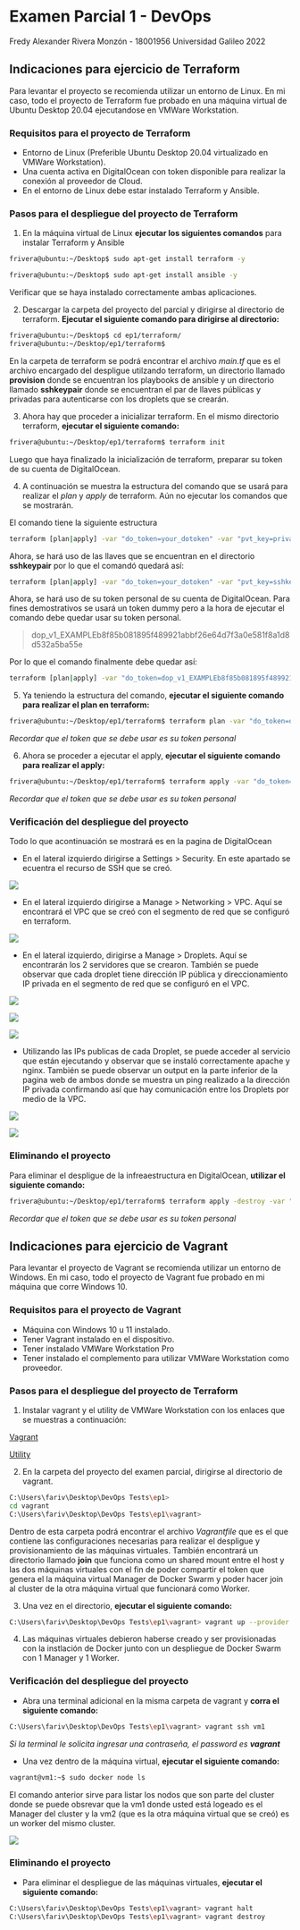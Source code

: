 # Examen Parcial 1 - DevOps
 Fredy Alexander Rivera Monzón - 18001956
 Universidad Galileo 2022

## Indicaciones para ejercicio de Terraform
Para levantar el proyecto se recomienda utilizar un entorno de Linux. En mi caso, todo el proyecto de Terraform fue probado en una máquina virtual de Ubuntu Desktop 20.04 ejecutandose en VMWare Workstation.

### Requisitos para el proyecto de Terraform
* Entorno de Linux (Preferible Ubuntu Desktop 20.04 virtualizado en VMWare Workstation).
* Una cuenta activa en DigitalOcean con token disponible para realizar la conexión al proveedor de Cloud.
* En el entorno de Linux debe estar instalado Terraform y Ansible.

### Pasos para el despliegue del proyecto de Terraform
1. En la máquina virtual de Linux **ejecutar los siguientes comandos** para instalar Terraform y Ansible
```bash
frivera@ubuntu:~/Desktop$ sudo apt-get install terraform -y

frivera@ubuntu:~/Desktop$ sudo apt-get install ansible -y
```
Verificar que se haya instalado correctamente ambas aplicaciones.

2. Descargar la carpeta del proyecto del parcial y dirigirse al directorio de terraform. **Ejecutar el siguiente comando para dirigirse al directorio:**
```bash
frivera@ubuntu:~/Desktop$ cd ep1/terraform/
frivera@ubuntu:~/Desktop/ep1/terraform$ 
```
En la carpeta de terraform se podrá encontrar el archivo *main.tf* que es el archivo encargado del despligue utilzando terraform, un directorio llamado **provision** donde se encuentran los playbooks de ansible y un directorio llamado **sshkeypair** donde se encuentran el par de llaves públicas y privadas para autenticarse con los droplets que se crearán.

3. Ahora hay que proceder a inicializar terraform. En el mismo directorio terraform, **ejecutar el siguiente comando:**
```bash
frivera@ubuntu:~/Desktop/ep1/terraform$ terraform init
```
Luego que haya finalizado la inicialización de terraform, preparar su token de su cuenta de DigitalOcean.

4. A continuación se muestra la estructura del comando que se usará para realizar el *plan* y *apply* de terraform. Aún no ejecutar los comandos que se mostrarán.

El comando tiene la siguiente estructura
```bash
terraform [plan|apply] -var "do_token=your_dotoken" -var "pvt_key=private_key_location" -var "pub_key=public_key_location"
```

Ahora, se hará uso de las llaves que se encuentran en el directorio **sshkeypair** por lo que el comandó quedará así:

```bash
terraform [plan|apply] -var "do_token=your_dotoken" -var "pvt_key=sshkeypair/id_rsa" -var "pub_key=sshkeypair/id_rsa.pub"
```
Ahora, se hará uso de su token personal de su cuenta de DigitalOcean. Para fines demostrativos se usará un token dummy pero a la hora de ejecutar el comando debe quedar usar su token personal.

> dop_v1_EXAMPLEb8f85b081895f489921abbf26e64d7f3a0e581f8a1d8d532a5ba55e

Por lo que el comando finalmente debe quedar así:

```bash
terraform [plan|apply] -var "do_token=dop_v1_EXAMPLEb8f85b081895f489921abbf26e64d7f3a0e581f8a1d8d532a5ba55e" -var "pvt_key=sshkeypair/id_rsa" -var "pub_key=sshkeypair/id_rsa.pub"
```

5. Ya teniendo la estructura del comando, **ejecutar el siguiente comando para realizar el plan en terraform:**

```bash
frivera@ubuntu:~/Desktop/ep1/terraform$ terraform plan -var "do_token=dop_v1_EXAMPLEb8f85b081895f489921abbf26e64d7f3a0e581f8a1d8d532a5ba55e" -var "pvt_key=sshkeypair/id_rsa" -var "pub_key=sshkeypair/id_rsa.pub"
```

*Recordar que el token que se debe usar es su token personal*

6. Ahora se proceder a ejecutar el apply, **ejecutar el siguiente comando para realizar el apply:**

```bash
frivera@ubuntu:~/Desktop/ep1/terraform$ terraform apply -var "do_token=dop_v1_EXAMPLEb8f85b081895f489921abbf26e64d7f3a0e581f8a1d8d532a5ba55e" -var "pvt_key=sshkeypair/id_rsa" -var "pub_key=sshkeypair/id_rsa.pub"
```
*Recordar que el token que se debe usar es su token personal*

### Verificación del despliegue del proyecto
Todo lo que acontinuación se mostrará es en la pagina de DigitalOcean

* En el lateral izquierdo dirigirse a Settings > Security. En este apartado se ecuentra el recurso de SSH que se creó.

![](images/ssh_resource.png)

* En el lateral izquierdo dirigirse a Manage > Networking > VPC. Aquí se encontrará el VPC que se creó con el segmento de red que se configuró en terraform.

![](images/vpc_resource.png)

* En el lateral izquierdo, dirigirse a Manage > Droplets. Aquí se encontrarán los 2 servidores que se crearon. También se puede observar que cada droplet tiene dirección IP pública y direccionamiento IP privada en el segmento de red que se configuró en el VPC.

![](images/droplets_resource.png)

![](images/droplet1_resource.png)

![](images/droplet2_resource.png)

* Utilizando las IPs publicas de cada Droplet, se puede acceder al servicio que están ejecutando y observar que se instaló correctamente apache y nginx. También se puede observar un output en la parte inferior de la pagina web de ambos donde se muestra un ping realizado a la dirección IP privada confirmando así que hay comunicación entre los Droplets por medio de la VPC.

![](images/apache.png)

![](images/nginx.png)

### Eliminando el proyecto

Para eliminar el despligue de la infreaestructura en DigitalOcean, **utilizar el siguiente comando:**

```bash
frivera@ubuntu:~/Desktop/ep1/terraform$ terraform apply -destroy -var "do_token=dop_v1_EXAMPLEb8f85b081895f489921abbf26e64d7f3a0e581f8a1d8d532a5ba55e" -var "pvt_key=sshkeypair/id_rsa" -var "pub_key=sshkeypair/id_rsa.pub"
```

*Recordar que el token que se debe usar es su token personal*

## Indicaciones para ejercicio de Vagrant
Para levantar el proyecto de Vagrant se recomienda utilizar un entorno de Windows. En mi caso, todo el proyecto de Vagrant fue probado en mi máquina que corre Windows 10.

### Requisitos para el proyecto de Vagrant
* Máquina con Windows 10 u 11 instalado.
* Tener Vagrant instalado en el dispositivo.
* Tener instalado VMWare Workstation Pro
* Tener instalado el complemento para utilizar VMWare Workstation como proveedor.

### Pasos para el despliegue del proyecto de Terraform
1. Instalar vagrant y el utility de VMWare Workstation con los enlaces que se muestras a continuación:

[Vagrant](https://www.vagrantup.com/downloads "Instalar Vagrant")

[Utility](https://www.vagrantup.com/vmware/downloads "Instalar Utility de VMWare")

2. En la carpeta del proyecto del examen parcial, dirigirse al directorio de vagrant.
```bash
C:\Users\fariv\Desktop\DevOps Tests\ep1>
cd vagrant
C:\Users\fariv\Desktop\DevOps Tests\ep1\vagrant>
```

Dentro de esta carpeta podrá encontrar el archivo  *Vagrantfile* que es el que contiene las configuraciones necesarias para realizar el despligue y provisionamiento de las máquinas virtuales. También encontrará un directorio llamado **join** que funciona como un shared mount entre el host y las dos máquinas virtuales con el fin de poder compartir el token que genera el la máquina virtual Manager de Docker Swarm y poder hacer join al cluster de la otra máquina virtual que funcionará como Worker. 

3. Una vez en el directorio, **ejecutar el siguiente comando:**
```bash
C:\Users\fariv\Desktop\DevOps Tests\ep1\vagrant> vagrant up --provider vmware_workstation
```
4. Las máquinas virtuales debieron haberse creado y ser provisionadas con la instlación de Docker junto con un despliegue de Docker Swarm con 1 Manager y 1 Worker.

### Verificación del despliegue del proyecto
* Abra una terminal adicional en la misma carpeta de vagrant y **corra el siguiente comando:**
```bash
C:\Users\fariv\Desktop\DevOps Tests\ep1\vagrant> vagrant ssh vm1
```
*Si la terminal le solicita ingresar una contraseña, el password es **vagrant***

* Una vez dentro de la máquina virtual, **ejecutar el siguiente comando:**
```bash
vagrant@vm1:~$ sudo docker node ls
```
El comando anterior sirve para listar los nodos que son parte del cluster donde se puede obsrevar que la vm1 donde usted está logeado es el Manager del cluster y la vm2 (que es la otra máquina virtual que se creó) es un worker del mismo cluster.

![](images/swarm_cluster.png)

### Eliminando el proyecto
* Para eliminar el despliegue de las máquinas virtuales, **ejecutar el siguiente comando:**

```bash
C:\Users\fariv\Desktop\DevOps Tests\ep1\vagrant> vagrant halt
C:\Users\fariv\Desktop\DevOps Tests\ep1\vagrant> vagrant destroy
```